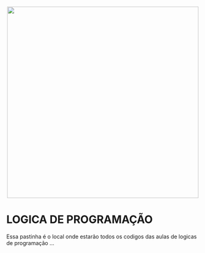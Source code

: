 <h4 align="center">
<img src="https://img.freepik.com/fotos-gratis/colagem-de-fundo-de-programacao_23-2149901787.jpg?t=st=1716424733~exp=1716428333~hmac=b9a5514f8d3e044cc4e536af01b03ea106a362b911d6200c1cc1cf42bac43815&w=900" width="500">
</h4>


# LOGICA DE PROGRAMAÇÃO
Essa pastinha é o local onde estarão todos os codigos das aulas de logicas de programação ...


